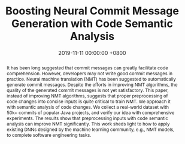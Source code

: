 ---
title:          "Boosting Neural Commit Message Generation with Code Semantic Analysis"
date:           2019-11-11 00:00:00 +0800
selected:       true
pub:            >-
                The 34th IEEE/ACM International Conference on Automated Software Engineering, San Diego, CA, USA, Nov. 11-15, 2019.
pub_pre:        >-
                <span class="badge badge-pill badge-custom badge-success">ASE'19</span> 
pub_last:       '🏆 <span style="color:red"><b>Won the Second Place in SRC</b></span>'
abstract: >-
  It has been long suggested that commit messages can greatly facilitate code comprehension. However, developers may not write good commit messages in practice. Neural machine translation (NMT) has been suggested to automatically generate commit messages. Despite the efforts in improving NMT algorithms, the quality of the generated commit messages is not yet satisfactory. This paper, instead of improving NMT algorithms, suggests that proper preprocessing of code changes into concise inputs is quite critical to train NMT. We approach it with semantic analysis of code changes. We collect a real-world dataset with 50k+ commits of popular Java projects, and verify our idea with comprehensive experiments. The results show that preprocessing inputs with code semantic analysis can improve NMT significantly. This work sheds light to how to apply existing DNNs designed by the machine learning community, e.g., NMT models, to complete software engineering tasks.
# cover:          
authors:
  - Shuyao Jiang
links:
  Paper: https://shuyaojiang.github.io/publications/ase19/ase19-src-paper.pdf
  Poster: https://shuyaojiang.github.io/publications/ase19/src-poster.pdf
  Slides: https://shuyaojiang.github.io/publications/ase19/src-slides.pdf
  DOI: https://doi.org/10.1109/ASE.2019.00162
  BibTex: https://shuyaojiang.github.io/publications/ase19/ase19-bibtex.txt
---